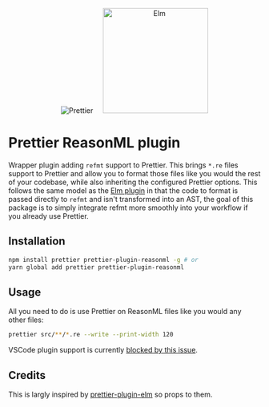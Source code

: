 <p align="center">
  &nbsp;&nbsp;<img alt="Prettier"
  src="https://cdn.rawgit.com/prettier/prettier-logo/master/images/prettier-icon-light.svg">&nbsp;&nbsp;
  &nbsp;&nbsp;<img alt="Elm"
  height="210"
  src="https://reasonml.github.io/img/reason.svg">&nbsp;&nbsp;
</p>

# Prettier ReasonML plugin

Wrapper plugin adding `refmt` support to Prettier. This brings `*.re` files support to Prettier and allow you to format those files like you would the rest of your codebase, while also inheriting the configured Prettier options. This follows the same model as the [Elm plugin](https://github.com/gicentre/prettier-plugin-elm) in that the code to format is passed directly to `refmt` and isn't transformed into an AST, the goal of this package is to simply integrate refmt more smoothly into your workflow if you already use Prettier.

## Installation

```bash
npm install prettier prettier-plugin-reasonml -g # or
yarn global add prettier prettier-plugin-reasonml
```

## Usage

All you need to do is use Prettier on ReasonML files like you would any other files:

```bash
prettier src/**/*.re --write --print-width 120
```

VSCode plugin support is currently [blocked by this issue](https://github.com/prettier/prettier-vscode/issues/395).

## Credits

This is largly inspired by [prettier-plugin-elm](https://github.com/gicentre/prettier-plugin-elm) so props to them.

